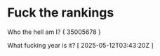 # Fuck the rankings

Who the hell am I?
{ 35005678 }

What fucking year is it?
[ 2025-05-12T03:43:20Z ]
